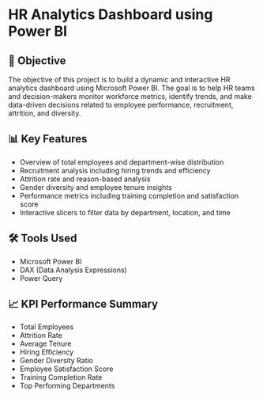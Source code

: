 # HR Analytics Dashboard using Power BI

## 🎯 Objective

The objective of this project is to build a dynamic and interactive HR analytics dashboard using Microsoft Power BI. The goal is to help HR teams and decision-makers monitor workforce metrics, identify trends, and make data-driven decisions related to employee performance, recruitment, attrition, and diversity.

## 📊 Key Features

- Overview of total employees and department-wise distribution
- Recruitment analysis including hiring trends and efficiency
- Attrition rate and reason-based analysis
- Gender diversity and employee tenure insights
- Performance metrics including training completion and satisfaction score
- Interactive slicers to filter data by department, location, and time

## 🛠 Tools Used

- Microsoft Power BI
- DAX (Data Analysis Expressions)
- Power Query

## 📈 KPI Performance Summary

- Total Employees  
- Attrition Rate  
- Average Tenure  
- Hiring Efficiency  
- Gender Diversity Ratio  
- Employee Satisfaction Score  
- Training Completion Rate  
- Top Performing Departments
